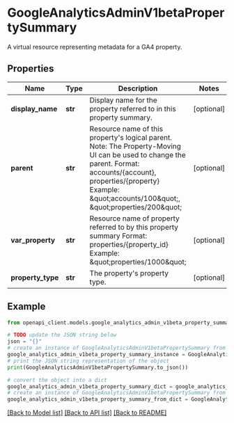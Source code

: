 # GoogleAnalyticsAdminV1betaPropertySummary

A virtual resource representing metadata for a GA4 property.

## Properties

Name | Type | Description | Notes
------------ | ------------- | ------------- | -------------
**display_name** | **str** | Display name for the property referred to in this property summary. | [optional] 
**parent** | **str** | Resource name of this property&#39;s logical parent. Note: The Property-Moving UI can be used to change the parent. Format: accounts/{account}, properties/{property} Example: \&quot;accounts/100\&quot;, \&quot;properties/200\&quot; | [optional] 
**var_property** | **str** | Resource name of property referred to by this property summary Format: properties/{property_id} Example: \&quot;properties/1000\&quot; | [optional] 
**property_type** | **str** | The property&#39;s property type. | [optional] 

## Example

```python
from openapi_client.models.google_analytics_admin_v1beta_property_summary import GoogleAnalyticsAdminV1betaPropertySummary

# TODO update the JSON string below
json = "{}"
# create an instance of GoogleAnalyticsAdminV1betaPropertySummary from a JSON string
google_analytics_admin_v1beta_property_summary_instance = GoogleAnalyticsAdminV1betaPropertySummary.from_json(json)
# print the JSON string representation of the object
print(GoogleAnalyticsAdminV1betaPropertySummary.to_json())

# convert the object into a dict
google_analytics_admin_v1beta_property_summary_dict = google_analytics_admin_v1beta_property_summary_instance.to_dict()
# create an instance of GoogleAnalyticsAdminV1betaPropertySummary from a dict
google_analytics_admin_v1beta_property_summary_from_dict = GoogleAnalyticsAdminV1betaPropertySummary.from_dict(google_analytics_admin_v1beta_property_summary_dict)
```
[[Back to Model list]](../README.md#documentation-for-models) [[Back to API list]](../README.md#documentation-for-api-endpoints) [[Back to README]](../README.md)


